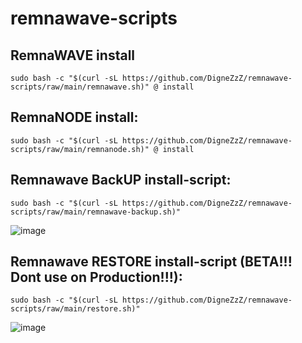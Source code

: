 # remnawave-scripts

## RemnaWAVE install
```
sudo bash -c "$(curl -sL https://github.com/DigneZzZ/remnawave-scripts/raw/main/remnawave.sh)" @ install
```
## RemnaNODE install:
```
sudo bash -c "$(curl -sL https://github.com/DigneZzZ/remnawave-scripts/raw/main/remnanode.sh)" @ install
```

## Remnawave BackUP install-script:
```
sudo bash -c "$(curl -sL https://github.com/DigneZzZ/remnawave-scripts/raw/main/remnawave-backup.sh)"
```
![image](https://github.com/user-attachments/assets/1e24d4d0-3210-45bb-b02b-e123344a6593)

## Remnawave RESTORE install-script (BETA!!! Dont use on Production!!!):
```
sudo bash -c "$(curl -sL https://github.com/DigneZzZ/remnawave-scripts/raw/main/restore.sh)"
```
![image](https://github.com/user-attachments/assets/34ddcde7-ec22-41ee-8ec5-dd10cc3f4d81)
